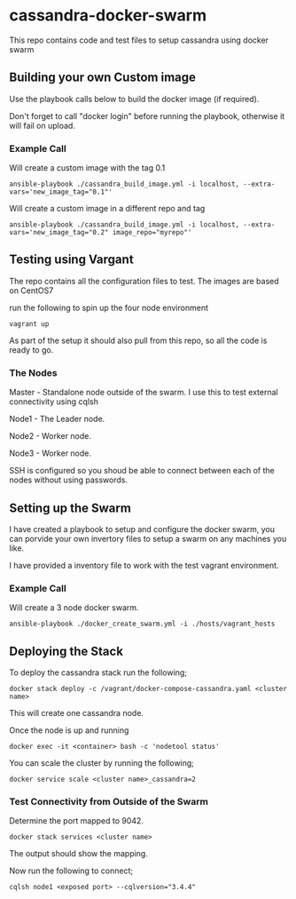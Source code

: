 # cassandra-docker-swarm
This repo contains code and test files to setup cassandra using docker swarm

## Building your own Custom image
Use the playbook calls below to build the docker image (if required).

Don't forget to call "docker login" before running the playbook, otherwise it will fail on upload.

### Example Call
Will create a custom image with the tag 0.1

```
ansible-playbook ./cassandra_build_image.yml -i localhost, --extra-vars='new_image_tag="0.1"'
```

Will create a custom image in a different repo and tag
```
ansible-playbook ./cassandra_build_image.yml -i localhost, --extra-vars='new_image_tag="0.2" image_repo="myrepo"'
```


## Testing using Vargant
The repo contains all the configuration files to test. The images are based on CentOS7

run the following to spin up the four node environment
```
vagrant up
```

As part of the setup it should also pull from this repo, so all the code is ready to go.

### The Nodes
Master - Standalone node outside of the swarm. I use this to test external connectivity using cqlsh

Node1 - The Leader node.

Node2 - Worker node.

Node3 - Worker node.

SSH is configured so you shoud be able to connect between each of the nodes without using passwords.

## Setting up the Swarm
I have created a playbook to setup and configure the docker swarm, you can porvide your own invertory files to setup a swarm on any machines you like. 

I have provided a inventory file to work with the test vagrant environment.

### Example Call
Will create a 3 node docker swarm.
```
ansible-playbook ./docker_create_swarm.yml -i ./hosts/vagrant_hosts
```


## Deploying the Stack
To deploy the cassandra stack run the following;

```
docker stack deploy -c /vagrant/docker-compose-cassandra.yaml <cluster name>
```

This will create one cassandra node.

Once the node is up and running

```
docker exec -it <container> bash -c 'nodetool status'
```

You can scale the cluster by running the following;

```
docker service scale <cluster name>_cassandra=2
```

### Test Connectivity from Outside of the Swarm

Determine the port mapped to 9042.

```
docker stack services <cluster name>
```

The output should show the mapping.

Now run the following to connect;

```
cqlsh node1 <exposed port> --cqlversion="3.4.4"
```
